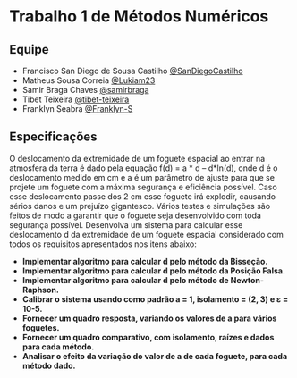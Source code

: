 # Trabalho 1 de Métodos Numéricos

## Equipe

 - Francisco San Diego de Sousa Castilho [@SanDiegoCastilho](https://github.com/SanDiegoCastilho)
 - Matheus Sousa Correia [@Lukiam23](https://github.com/Lukiam23)
 - Samir Braga Chaves [@samirbraga](https://github.com/samirbraga)
 - Tibet Teixeira [@tibet-teixeira](https://github.com/tibet-teixeira)
 - Franklyn Seabra [@Franklyn-S](https://github.com/Franklyn-S)

## Especificações

O deslocamento da extremidade de um foguete espacial ao entrar na atmosfera da terra é dado pela equação f(d) = a * d – d*ln(d), onde d é o deslocamento medido em cm e a é um parâmetro de ajuste para que se projete um foguete com a máxima segurança e eficiência possível. Caso esse deslocamento passe dos 2 cm esse foguete irá explodir, causando sérios danos e um prejuízo gigantesco. Vários testes e simulações são feitos de modo a garantir que o foguete seja desenvolvido com toda segurança possível. Desenvolva um sistema para calcular esse deslocamento d da extremidade de um foguete espacial considerado com todos os requisitos apresentados nos itens abaixo:

- **Implementar algoritmo para calcular d pelo método da Bisseção.**
- **Implementar algoritmo para calcular d pelo método da Posição Falsa.**
- **Implementar algoritmo para calcular d pelo método de Newton-Raphson.**
- **Calibrar o sistema usando como padrão a = 1, isolamento = (2, 3) e &epsilon; = 10-5.**
- **Fornecer um quadro resposta, variando os valores de a para vários foguetes.**
- **Fornecer um quadro comparativo, com isolamento, raízes e dados para cada método.**
- **Analisar o efeito da variação do valor de a de cada foguete, para cada método dado.**
